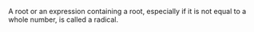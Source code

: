 A root or an expression containing a root, especially if it is not equal
to a whole number, is called a radical.
